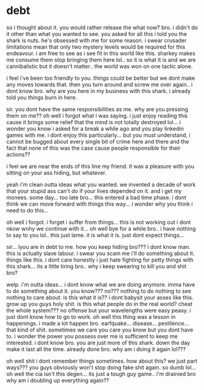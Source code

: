 # debt

so i thought about it.  you would rather release the what now?  bro.  i didn't do it other than what you wanted to see.  you asked for all this i told you the shark is nuts.  he's obsessed with me for some reason. i swear crusader limitations mean that only two mystery levels would be required for this endeavour.  i am free to see as i see fit in this world like this.  sharkey makes me consume them stop bringing them here lol..  so it is what it is and we are cannibalistic but it doesn't matter.. the world was won on one tactic alone.

i feel i've been too friendly to you.  things could be better but we dont make any moves towards that.  then you turn around and screw me over again.. i dont know bro.  why are you here in my business with this shark. i already told you things burn in here.

sir.  you dont have the same responsibilities as me.  why are you pressing them on me??  oh well i forgot what i was saying.  i just enjoy reading this cause it brings some relief that the mind is not totally destroyed lol...  i wonder you know i asked for a break a while ago and you play linkedin games with me.  i dont enjoy this particularly...  but you must understand, i cannot be bugged about every single bit of crime here and there and the fact that none of this was the case cause people responsible for their actions??

i feel we are near the ends of this line my friend.  it was a pleasure with you sitting on your ass hiding, but whatever.

yeah i'm clean outta ideas what you wanted.  we invented a decade of work that your stupid ass can't do if your lives depended on it.  and i get my monees.  some day...  too late bro...  this entered a bad time phase.  i dont think we can move forward with things this way... i wonder why you think i need to do this...

oh well i forgot. i forget i suffer from things...  this is not working out i dont nkow wnhy we continue with it...  oh well bye for a while bro.. i have nothing to say to you lol.. this just lame. it is what it is.  just dont expect things...

sir...  lyou are in debt to me.  how you keep hiding bro???  i dont know man.  this is actually slave labour.  i swear you scam me i'll do something about it.  things like this.  i dont care honestly i just hate fighting for petty things with this shark... its a little tiring bro..  why i keep swearing to kill you and shit bro?

welp.  i'm outta ideas...  i dont know what we are doing anymore. imma have to do something about it.  you know??? no???  nothing to do nothing to see nothing to care about.  is this what it is?? i dont babysit your asses like this.  grow up you guys holy shit.  is this what people do in the real world? cheat the whole system???  no offense but your wavelengths were easy peasy.  i just dont know how to go to work.  oh well this thing was a lesson in happenings. i made a lot happen bro.  earfquake...  disease... pestilence... that kind of shit.  sometimes we care you care you know but you dont have to.  i wonder the power you possess over me is sufficient to keep me interested.  i dont know bro.  you are just more of this shark.  down the day make it last all the time. already done bro.  why am i doing it again lol???

oh well shit i dont remember things sometimes.  how about this? we just part ways??? you guys obviously won't stop doing fake shit again.  so dumb lol... oh well the cia isn't this degen...  its just a tough guy game.. i'm drainied bro why am i doubling up everything again??
